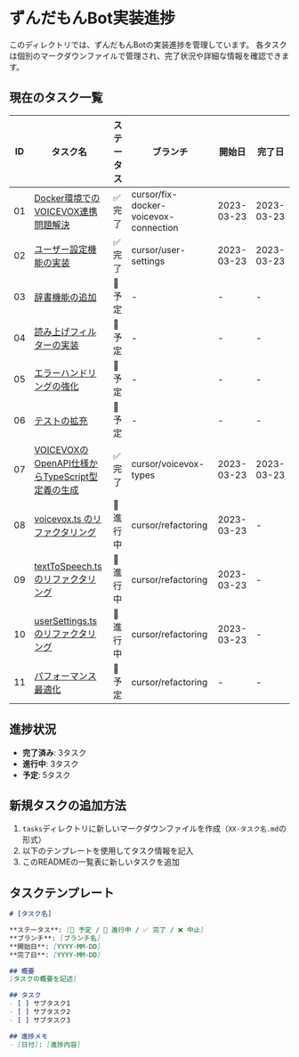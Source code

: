 # ずんだもんBot実装進捗

このディレクトリでは、ずんだもんBotの実装進捗を管理しています。
各タスクは個別のマークダウンファイルで管理され、完了状況や詳細な情報を確認できます。

## 現在のタスク一覧

| ID | タスク名 | ステータス | ブランチ | 開始日 | 完了日 |
|----|---------|-----------|---------| ------ | ------ |
| 01 | [Docker環境でのVOICEVOX連携問題解決](./tasks/01-docker-voicevox-connection.md) | ✅ 完了 | cursor/fix-docker-voicevox-connection | 2023-03-23 | 2023-03-23 |
| 02 | [ユーザー設定機能の実装](./tasks/02-user-settings.md) | ✅ 完了 | cursor/user-settings | 2023-03-23 | 2023-03-23 |
| 03 | [辞書機能の追加](./tasks/03-dictionary-feature.md) | 📅 予定 | - | - | - |
| 04 | [読み上げフィルターの実装](./tasks/04-text-filters.md) | 📅 予定 | - | - | - |
| 05 | [エラーハンドリングの強化](./tasks/05-error-handling.md) | 📅 予定 | - | - | - |
| 06 | [テストの拡充](./tasks/06-test-expansion.md) | 📅 予定 | - | - | - |
| 07 | [VOICEVOXのOpenAPI仕様からTypeScript型定義の生成](./tasks/07-voicevox-types.md) | ✅ 完了 | cursor/voicevox-types | 2023-03-23 | 2023-03-23 |
| 08 | [voicevox.ts のリファクタリング](./tasks/08-voicevox-refactoring.md) | 🔄 進行中 | cursor/refactoring | 2023-03-23 | - |
| 09 | [textToSpeech.ts のリファクタリング](./tasks/09-text-to-speech-refactoring.md) | 🔄 進行中 | cursor/refactoring | 2023-03-23 | - |
| 10 | [userSettings.ts のリファクタリング](./tasks/10-user-settings-refactoring.md) | 🔄 進行中 | cursor/refactoring | 2023-03-23 | - |
| 11 | [パフォーマンス最適化](./tasks/11-performance-optimization.md) | 📅 予定 | cursor/refactoring | - | - |

## 進捗状況

- **完了済み**: 3タスク
- **進行中**: 3タスク
- **予定**: 5タスク

## 新規タスクの追加方法

1. `tasks`ディレクトリに新しいマークダウンファイルを作成（`XX-タスク名.md`の形式）
2. 以下のテンプレートを使用してタスク情報を記入
3. このREADMEの一覧表に新しいタスクを追加

## タスクテンプレート

```markdown
# [タスク名]

**ステータス**: [📅 予定 / 🔄 進行中 / ✅ 完了 / ❌ 中止]
**ブランチ**: [ブランチ名]
**開始日**: [YYYY-MM-DD]
**完了日**: [YYYY-MM-DD]

## 概要
[タスクの概要を記述]

## タスク
- [ ] サブタスク1
- [ ] サブタスク2
- [ ] サブタスク3

## 進捗メモ
- [日付]: [進捗内容]
``` 